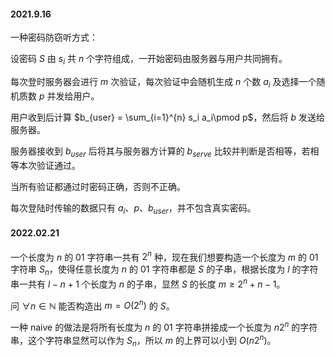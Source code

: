 #### 2021.9.16

一种密码防窃听方式：

设密码 $S$ 由 $s_i$ 共 $n$ 个字符组成，一开始密码由服务器与用户共同拥有。

每次登时服务器会进行 $m$ 次验证，每次验证中会随机生成 $n$ 个数 $a_i$ 及选择一个随机质数 $p$ 并发给用户。

用户收到后计算 $b_{user} = \sum_{i=1}^{n} s_i a_i\pmod p$，然后将 $b$ 发送给服务器。

服务器接收到 $b_{user}$ 后将其与服务器方计算的 $b_{serve}$ 比较并判断是否相等，若相等本次验证通过。

当所有验证都通过时密码正确，否则不正确。

每次登陆时传输的数据只有 $a_i$、$p$、$b_{user}$，并不包含真实密码。

#### 2022.02.21

一个长度为 $n$ 的 $01$ 字符串一共有 $2^n$ 种，现在我们想要构造一个长度为 $m$ 的 $01$ 字符串 $S_n$，使得任意长度为 $n$ 的 $01$ 字符串都是 $S$ 的子串，根据长度为 $l$ 的字符串一共有 $l-n+1$ 个长度为 $n$ 的子串，显然 $S$ 的长度 $m\ge 2^n+n-1$。

问 $\forall n\in\mathbb{N}$ 能否构造出 $m=O(2^n)$ 的 $S$。

一种 $\text{naive}$ 的做法是将所有长度为 $n$ 的 $01$ 字符串拼接成一个长度为 $n2^n$ 的字符串，这个字符串显然可以作为 $S_n$，所以 $m$ 的上界可以小到 $O(n2^n)$。